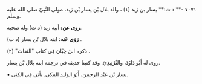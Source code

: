 ٧٠٧١ -** د ت:** يسار بن زيد (١) ، والد بلال بْن يسار بْن زيد، مولى النَّبِيّ صلى الله عليه وسلم.

**روى عن:** أبيه زيد (د ت) وله صحبة.

**رَوَى عَنه:** ابنه بلال بْن يسار (د ت) .

ذكره ابنُ حِبَّان فِي كتاب "الثقات" (٢) .

روى له أَبُو دَاوُدَ، والتِّرْمِذِيّ. وقد كتبنا حديثه في ترجمة ابنه بلال بْن يسار.

• يسار بْن عَبْد الرحمن، أَبُو الوليد المكي. يأتي فِي الكنى.